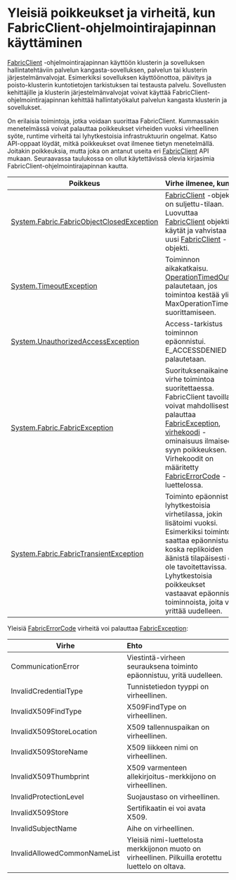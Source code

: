 <properties
   pageTitle="Yleisiä FabricClient poikkeukset | Microsoft Azure"
   description="Tässä artikkelissa kuvataan yleisiä poikkeukset ja virheitä, jotka FabricClient-ohjelmointirajapinnan on ilmenee suoritettaessa sovelluksen ja klusterin hallintatoiminnot."
   services="service-fabric"
   documentationCenter=".net"
   authors="rwike77"
   manager="timlt"
   editor=""/>

<tags
   ms.service="service-fabric"
   ms.devlang="dotnet"
   ms.topic="article"
   ms.tgt_pltfrm="NA"
   ms.workload="NA"
   ms.date="08/25/2016"
   ms.author="ryanwi"/>

# <a name="common-exceptions-and-errors-when-working-with-the-fabricclient-apis"></a>Yleisiä poikkeukset ja virheitä, kun FabricClient-ohjelmointirajapinnan käyttäminen
[FabricClient](https://msdn.microsoft.com/library/system.fabric.fabricclient.aspx) -ohjelmointirajapinnan käyttöön klusterin ja sovelluksen hallintatehtäviin palvelun kangasta-sovelluksen, palvelun tai klusterin järjestelmänvalvojat. Esimerkiksi sovelluksen käyttöönottoa, päivitys ja poisto-klusterin kuntotietojen tarkistuksen tai testausta palvelu. Sovellusten kehittäjille ja klusterin järjestelmänvalvojat voivat käyttää FabricClient-ohjelmointirajapinnan kehittää hallintatyökalut palvelun kangasta klusterin ja sovellukset.

On erilaisia toimintoja, jotka voidaan suorittaa FabricClient.  Kummassakin menetelmässä voivat palauttaa poikkeukset virheiden vuoksi virheellinen syöte, runtime virheitä tai lyhytkestoisia infrastruktuurin ongelmat.  Katso API-oppaat löydät, mitkä poikkeukset ovat ilmenee tietyn menetelmällä. Joitakin poikkeuksia, mutta joka on antanut useita eri [FabricClient](https://msdn.microsoft.com/library/system.fabric.fabricclient.aspx) API mukaan. Seuraavassa taulukossa on ollut käytettävissä olevia kirjasimia FabricClient-ohjelmointirajapinnan kautta.

|Poikkeus| Virhe ilmenee, kun|
|---------|:-----------|
|[System.Fabric.FabricObjectClosedException](https://msdn.microsoft.com/library/system.fabric.fabricobjectclosedexception.aspx)|[FabricClient](https://msdn.microsoft.com/library/system.fabric.fabricclient.aspx) -objekti on suljettu-tilaan. Luovuttaa [FabricClient](https://msdn.microsoft.com/library/system.fabric.fabricclient.aspx) objektin käytät ja vahvistaa uusi [FabricClient](https://msdn.microsoft.com/library/system.fabric.fabricclient.aspx) -objekti. |
|[System.TimeoutException](https://msdn.microsoft.com/library/system.timeoutexception.aspx)|Toiminnon aikakatkaisu. [OperationTimedOut](https://msdn.microsoft.com/library/system.fabric.fabricerrorcode.aspx) palautetaan, jos toimintoa kestää yli MaxOperationTimeout suorittamiseen.|
|[System.UnauthorizedAccessException](https://msdn.microsoft.com/en-us/library/system.unauthorizedaccessexception.aspx)|Access-tarkistus toiminnon epäonnistui. E_ACCESSDENIED palautetaan.|
|[System.Fabric.FabricException](https://msdn.microsoft.com/library/system.fabric.fabricexception.aspx)|Suorituksenaikainen virhe toimintoa suoritettaessa. FabricClient tavoilla voivat mahdollisesti palauttaa [FabricException](https://msdn.microsoft.com/library/system.fabric.fabricexception.aspx), [virhekoodi](https://msdn.microsoft.com/library/system.fabric.fabricexception.errorcode.aspx) -ominaisuus ilmaisee syyn poikkeuksen. Virhekoodit on määritetty [FabricErrorCode](https://msdn.microsoft.com/library/system.fabric.fabricerrorcode.aspx) -luettelossa.|
|[System.Fabric.FabricTransientException](https://msdn.microsoft.com/library/system.fabric.fabrictransientexception.aspx)|Toiminto epäonnistui lyhytkestoisia virhetilassa, jokin lisätoimi vuoksi. Esimerkiksi toiminto saattaa epäonnistua, koska replikoiden äänistä tilapäisesti ei ole tavoitettavissa. Lyhytkestoisia poikkeukset vastaavat epäonnistui toiminnoista, joita voi yrittää uudelleen.|

Yleisiä [FabricErrorCode](https://msdn.microsoft.com/library/system.fabric.fabricerrorcode.aspx) virheitä voi palauttaa [FabricException](https://msdn.microsoft.com/library/system.fabric.fabricexception.aspx):

|Virhe| Ehto|
|---------|:-----------|
|CommunicationError|Viestintä-virheen seurauksena toiminto epäonnistuu, yritä uudelleen.|
|InvalidCredentialType|Tunnistetiedon tyyppi on virheellinen.|
|InvalidX509FindType|X509FindType on virheellinen.|
|InvalidX509StoreLocation|X509 tallennuspaikan on virheellinen.|
|InvalidX509StoreName|X509 liikkeen nimi on virheellinen.|
|InvalidX509Thumbprint|X509 varmenteen allekirjoitus-merkkijono on virheellinen.|
|InvalidProtectionLevel|Suojaustaso on virheellinen.|
|InvalidX509Store|Sertifikaatin ei voi avata X509.|
|InvalidSubjectName|Aihe on virheellinen.|
|InvalidAllowedCommonNameList|Yleisiä nimi-luettelosta merkkijonon muoto on virheellinen. Pilkuilla erotettu luettelo on oltava.|
